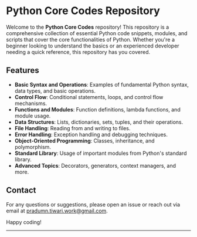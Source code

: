 # Python Core Codes Repository

Welcome to the **Python Core Codes** repository! This repository is a comprehensive collection of essential Python code snippets, modules, and scripts that cover the core functionalities of Python. Whether you're a beginner looking to understand the basics or an experienced developer needing a quick reference, this repository has you covered.

## Features

- **Basic Syntax and Operations**: Examples of fundamental Python syntax, data types, and basic operations.
- **Control Flow**: Conditional statements, loops, and control flow mechanisms.
- **Functions and Modules**: Function definitions, lambda functions, and module usage.
- **Data Structures**: Lists, dictionaries, sets, tuples, and their operations.
- **File Handling**: Reading from and writing to files.
- **Error Handling**: Exception handling and debugging techniques.
- **Object-Oriented Programming**: Classes, inheritance, and polymorphism.
- **Standard Library**: Usage of important modules from Python's standard library.
- **Advanced Topics**: Decorators, generators, context managers, and more.

## Contact

For any questions or suggestions, please open an issue or reach out via email at pradumn.tiwari.work@gmail.com.

Happy coding!

---

